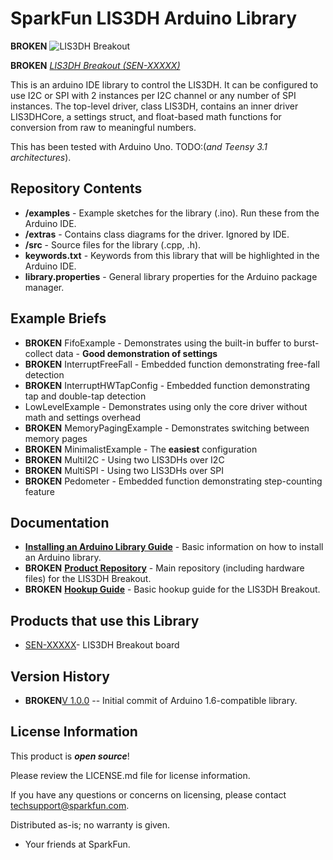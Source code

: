 SparkFun LIS3DH Arduino Library
========================================

**BROKEN** ![LIS3DH Breakout](https://www.sparkfun.com/)

**BROKEN** [*LIS3DH Breakout (SEN-XXXXX)*](https://www.sparkfun.com/)

This is an arduino IDE library to control the LIS3DH.  It can be configured to use I2C or SPI with 2 instances per I2C channel or any number of SPI instances.  The top-level driver, class LIS3DH, contains an inner driver LIS3DHCore, a settings struct, and float-based math functions for conversion from raw to meaningful numbers.

This has been tested with Arduino Uno.  TODO:(*and Teensy 3.1 architectures*).

Repository Contents
-------------------

* **/examples** - Example sketches for the library (.ino). Run these from the Arduino IDE. 
* **/extras** - Contains class diagrams for the driver.  Ignored by IDE.
* **/src** - Source files for the library (.cpp, .h).
* **keywords.txt** - Keywords from this library that will be highlighted in the Arduino IDE. 
* **library.properties** - General library properties for the Arduino package manager. 

Example Briefs
--------------

* **BROKEN** FifoExample - Demonstrates using the built-in buffer to burst-collect data - **Good demonstration of settings**
* **BROKEN** InterruptFreeFall - Embedded function demonstrating free-fall detection
* **BROKEN** InterruptHWTapConfig - Embedded function demonstrating tap and double-tap detection
* LowLevelExample - Demonstrates using only the core driver without math and settings overhead
* **BROKEN** MemoryPagingExample - Demonstrates switching between memory pages
* **BROKEN** MinimalistExample - The **easiest** configuration
* **BROKEN** MultiI2C - Using two LIS3DHs over I2C
* **BROKEN** MultiSPI - Using two LIS3DHs over SPI
* **BROKEN** Pedometer - Embedded function demonstrating step-counting feature

Documentation
--------------

* **[Installing an Arduino Library Guide](https://learn.sparkfun.com/tutorials/installing-an-arduino-library)** - Basic information on how to install an Arduino library.
* **BROKEN** **[Product Repository](https://www.sparkfun.com/)** - Main repository (including hardware files) for the LIS3DH Breakout.
* **BROKEN** **[Hookup Guide](https://www.sparkfun.com/)** - Basic hookup guide for the LIS3DH Breakout.

Products that use this Library 
---------------------------------

* [SEN-XXXXX](https://www.sparkfun.com/)- LIS3DH Breakout board

Version History
---------------

* **BROKEN**[V 1.0.0](https://github.com/sparkfun/SparkFun_LIS3DH_Arduino_Library/releases/tag/V_1.0.0) -- Initial commit of Arduino 1.6-compatible library.

License Information
-------------------

This product is _**open source**_! 

Please review the LICENSE.md file for license information. 

If you have any questions or concerns on licensing, please contact techsupport@sparkfun.com.

Distributed as-is; no warranty is given.

- Your friends at SparkFun.

